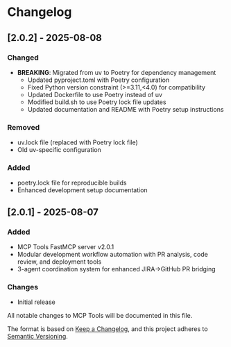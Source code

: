 # Changelog

## [2.0.2] - 2025-08-08

### Changed
- **BREAKING**: Migrated from uv to Poetry for dependency management
  - Updated pyproject.toml with Poetry configuration
  - Fixed Python version constraint (>=3.11,<4.0) for compatibility
  - Updated Dockerfile to use Poetry instead of uv
  - Modified build.sh to use Poetry lock file updates
  - Updated documentation and README with Poetry setup instructions

### Removed  
- uv.lock file (replaced with Poetry lock file)
- Old uv-specific configuration

### Added
- poetry.lock file for reproducible builds
- Enhanced development setup documentation

## [2.0.1] - 2025-08-07

### Added
- MCP Tools FastMCP server v2.0.1
- Modular development workflow automation with PR analysis, code review, and deployment tools
- 3-agent coordination system for enhanced JIRA→GitHub PR bridging

### Changes
- Initial release


All notable changes to MCP Tools will be documented in this file.

The format is based on [Keep a Changelog](https://keepachangelog.com/en/1.0.0/),
and this project adheres to [Semantic Versioning](https://semver.org/spec/v2.0.0.html).

